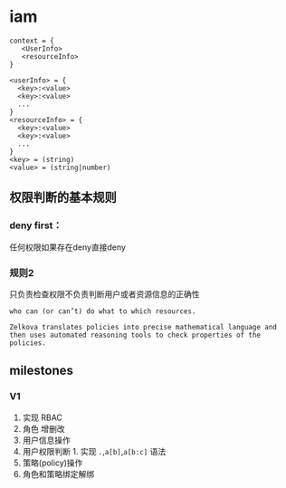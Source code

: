 # iam

```
context = {
   <UserInfo>
   <resourceInfo>
}

<userInfo> = {
  <key>:<value>
  <key>:<value>
  ...
}
<resourceInfo> = {
  <key>:<value>
  <key>:<value>
  ...
}
<key> = (string)
<value> = (string|number)

```
## 权限判断的基本规则

### deny first：
 任何权限如果存在deny直接deny
 
### 规则2 
 只负责检查权限不负责判断用户或者资源信息的正确性


```
who can (or can’t) do what to which resources.

Zelkova translates policies into precise mathematical language and then uses automated reasoning tools to check properties of the policies. 

```

## milestones
### V1
1. 实现 RBAC
  1. 角色 增删改
  2. 用户信息操作
  3. 用户权限判断
    1. 实现 `.`,`a[b]`,`a[b:c]` 语法
  4. 策略(policy)操作
  5. 角色和策略绑定解绑